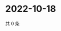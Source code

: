 # 2022-10-18

共 0 条

<!-- BEGIN WEIBO -->
<!-- 最后更新时间 Tue Oct 18 2022 09:59:57 GMT+0800 (China Standard Time) -->

<!-- END WEIBO -->
